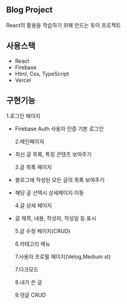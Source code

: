 ## Blog Project

React의 활용을 학습하기 위해 만드는 토이 프로젝트

## 사용스택

- React
- Firebase
- Html, Css, TypeScript
- Vercel

## 구현기능

1.로그인 페이지

- Firebase Auth 사용자 인증 기본 로그인

  2.메인페이지

- 최신 글 목록, 특징 콘텐츠 보여주기

  3.글 목록 페이지

- 블로그에 작성된 모든 글의 목록 보여주기
- 해당 글 선택시 상세페이지 이동

  4.글 상세 페이지

- 글 제목, 내용, 작성자, 작성일 등 표시

  5.글 수정 페이지(CRUD)

  6.카테고리 메뉴

  7.사용자 프로필 페이지(Velog,Medium st)

  7.다크모드

  8.내가 쓴 글

  9.댓글 CRUD
